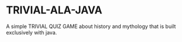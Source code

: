 # TRIVIAL-ALA-JAVA
A simple TRIVIAL QUIZ GAME about history and mythology that is built exclusively with java.
